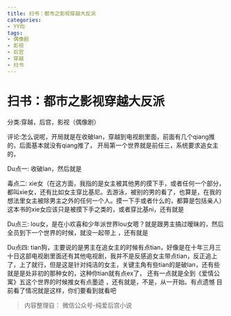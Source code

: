 ```yaml
---
title: 扫书：都市之影视穿越大反派
categories:
- YY向
tags:
- 偶像剧
- 影视
- 后宫
- 穿越
- 扫书
---
```

# 扫书：都市之影视穿越大反派
分类:穿越，后宫，影视（偶像剧）

评论:怎么说呢，开局就是在收破lan，穿越到电视剧里面，前面有几个qiang推的，后面基本就没有qiang推了，
开局第一个世界就是前任三，系统要求追女主的，

Du点一: 收破lan，然后就是

毒点二:
xie女（在这方面，我指的是女主被其他男的摸下手，或者任何一个部分，都叫xie女，还有比如女主穿比基尼。去游泳，被别的男的看了，也算是，在我的想法里女主被除男主之外的任何一个人。摸一下手或者什么的，都算是包括亲人）这本书的xie女应该只是被摸下手之类的，或者穿比基ni，还有就是

Du点三:
lou女，是在小欢喜和少年派世界lou女嗯？就是跟男主搞过暧昧的，然后全员到下一个世界的时候，就没一起带上
，还有就是

Du点四:
tian狗，主要说的是男主在追女主的时候有点tian，好像是在十年三月三十日这部电视剧里面还有其他电视剧，我并不是反感追女主带点tian，反正追上了，上了就行，但是这是针对纯洁的女主，关键主角有些tian的是破lan，还有些就是是处非初的那种女的，这种你tian就有点ex了，
还有一点就是全到《爱情公寓》五这个世界的时候推女有点墨迹
，还有就是，不是，从一开始。有点遗憾
目前看了情况就是这样，你们要看到就看吧


> 内容整理自： 微信公众号-纯爱后宫小说